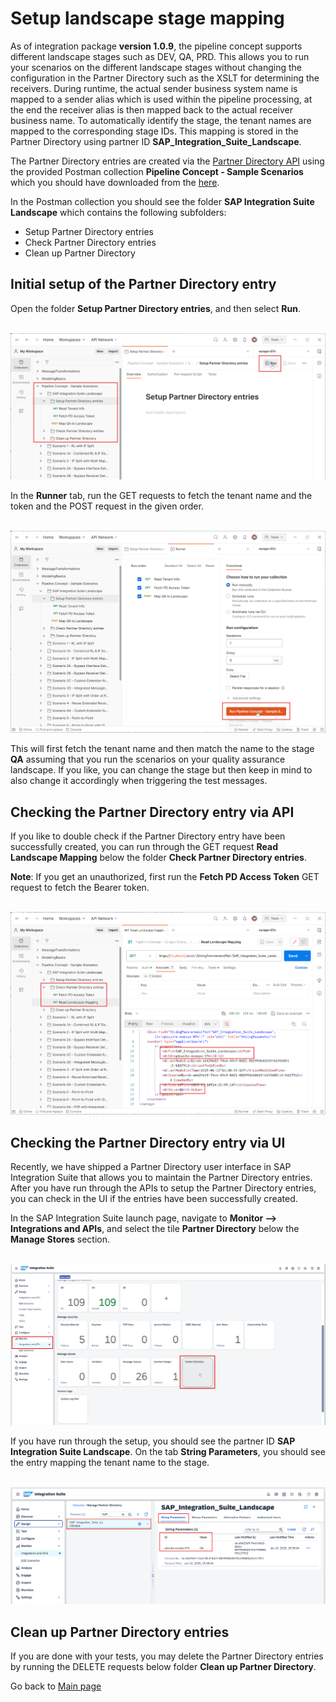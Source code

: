 # Setup landscape stage mapping

As of integration package **version 1.0.9**, the pipeline concept supports different landscape stages such as DEV, QA, PRD.
This allows you to run your scenarios on the different landscape stages without changing the configuration in the Partner Directory such as the XSLT for determining the receivers.
During runtime, the actual sender business system name is mapped to a sender alias which is used within the pipeline processing,
at the end the receiver alias is then mapped back to the actual receiver business name.
To automatically identify the stage, the tenant names are mapped to the corresponding stage IDs.
This mapping is stored in the Partner Directory using partner ID **SAP_Integration_Suite_Landscape**.

The Partner Directory entries are created via the [Partner Directory API](https://help.sap.com/docs/integration-suite/sap-integration-suite/partner-directory)
using the provided Postman collection **Pipeline Concept - Sample Scenarios** which you should have downloaded from the [here](../../download).

In the Postman collection you should see the folder **SAP Integration Suite Landscape** which contains the following subfolders:
- Setup Partner Directory entries
- Check Partner Directory entries
- Clean up Partner Directory

## Initial setup of the Partner Directory entry

Open the folder **Setup Partner Directory entries**, and then select **Run**.

<br>![](/images/06a_01_SetupPD.png)

In the **Runner** tab, run the GET requests to fetch the tenant name and the token and the POST request in the given order.

<br>![](/images/06a_02_Runner.png)

This will first fetch the tenant name and then match the name to the stage **QA** assuming that you run the scenarios on your quality assurance landscape.
If you like, you can change the stage but then keep in mind to also change it accordingly when triggering the test messages.

## Checking the Partner Directory entry via API

If you like to double check if the Partner Directory entry have been successfully created, you can run through the GET request **Read Landscape Mapping** below the folder **Check Partner Directory entries**.

**Note**: If you get an unauthorized, first run the **Fetch PD Access Token** GET request to fetch the Bearer token.

<br>![](/images/06a_03_ReadString.png)

## Checking the Partner Directory entry via UI

Recently, we have shipped a Partner Directory user interface in SAP Integration Suite that allows you to maintain the Partner Directory entries. After you have run through the APIs to setup the Partner Directory entries, you can check in the UI if the entries have been successfully created.

In the SAP Integration Suite launch page, navigate to **Monitor --> Integrations and APIs**, and select the tile **Partner Directory** below the **Manage Stores** section.

<br>![](/images/08_01_Scenario2_PDTile.png)

If you have run through the setup, you should see the partner ID **SAP Integration Suite Landscape**.
On the tab **String Parameters**, you should see the entry mapping the tenant name to the stage.

<br>![](/images/06a_04_PDStringParameter.png)

## Clean up Partner Directory entries

If you are done with your tests, you may delete the Partner Directory entries by running the DELETE requests below folder **Clean up Partner Directory**.

Go back to [Main page](../../README.md)
